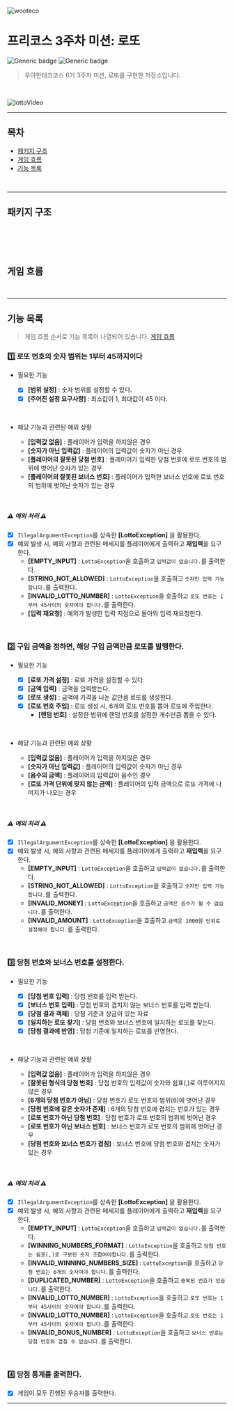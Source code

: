 ![wooteco](https://github.com/AidenRoh/wooteco-precourse/assets/124841119/08c069a4-a7b0-41c1-884f-dfc6af17d373)

# 프리코스 3주차 미션: 로또

![Generic badge](https://img.shields.io/badge/precourse-week3-blue.svg)
![Generic badge](https://img.shields.io/badge/unitTest-6-green.svg)

> 우아한테크코스 6기 3주차 미션, 로또를 구현한 저장소입니다.

<br>

![lottoVideo](https://github.com/AidenRoh/wooteco-precourse/assets/124841119/f2e35062-5239-4829-8ba9-491804aa41af)

---

## 목차

- [패키지 구조](#패키지-구조)
- [게임 흐름](#게임-흐름)
- [기능 목록](#기능-목록)

<br>

---

## 패키지 구조

<br>

```



```

## 게임 흐름

<br>

---

## 기능 목록

> 게임 흐름 순서로 기능 목록이 나열되어 있습니다. [게임 흐름](#게임-흐름)

### 1️⃣ 로또 번호의 숫자 범위는 1부터 45까지이다

- 필요한 기능

    - [x] **[범위 설정]** : 숫자 범위를 설정할 수 있다.
    - [x] **[주어진 설정 요구사항]** : 최소값이 1, 최대값이 45 이다.

<br>

- 해당 기능과 관련된 예외 상황

    - **[입력값 없음]** : 플레이어가 입력을 하지않은 경우
    - **[숫자가 아닌 입력값]** : 플레이어의 입력값이 숫자가 아닌 경우
    - **[플레이어의 잘못된 당첨 번호]** : 플레이어가 입력한 당첨 번호에 로또 번호의 범위에 벗어난 숫자가 있는 경우
    - **[플레이어의 잘못된 보너스 번호]** : 플레이어가 입력한 보너스 번호에 로또 번호의 범위에 벗어난 숫자가 있는 경우

<br>

##### ⚠️ 예외 처리 ⚠️

- [x] ``IllegalArgumentException``를 상속한 **[LottoException]** 을 활용한다.
- [x] 예외 발생 시, 예외 사항과 관련된 메세지를 플레이어에게 출력하고 **재입력**을 요구한다.
    - **[EMPTY_INPUT]** : ``LottoException``을 호출하고 `입력값이 없습니다.`를 출력한다.
    - **[STRING_NOT_ALLOWED]** : ``LottoException``을 호출하고 `숫자만 입력 가능합니다.`를 출력한다.
    - **[INVALID_LOTTO_NUMBER]** : ``LottoException``을 호출하고 `로또 번호는 1부터 45사이의 숫자여야 합니다.`를 출력한다.
    - **[입력 재요청]** : 예외가 발생한 입력 지점으로 돌아와 입력 재요청한다.

<br>

### 2️⃣ 구입 금액을 정하면, 해당 구입 금액만큼 로또를 발행한다.

- 필요한 기능

    - [x] **[로또 가격 설정]** : 로또 가격을 설정할 수 있다.
    - [x] **[금액 입력]** : 금액을 입력받는다.
    - [x] **[로또 생성]** : 금액에 가격을 나눈 값만큼 로또를 생성한다.
    - [x] **[로또 번호 주입]** : 로또 생성 시, 6개의 로또 번호를 뽑아 로또에 주입한다.
        - **[랜덤 번호]** : 설정한 범위에 랜덤 번호를 설정한 개수만큼 뽑을 수 있다.

<br>

- 해당 기능과 관련된 예외 상황

    - **[입력값 없음]** : 플레이어가 입력을 하지않은 경우
    - **[숫자가 아닌 입력값]** : 플레이어의 입력값이 숫자가 아닌 경우
    - **[음수의 금액]** : 플레이어의 입력값이 음수인 경우
    - **[로또 가격 단위에 맞지 않는 금액]** : 플레이어의 입력 금액으로 로또 가격에 나머지가 나오는 경우

<br>

##### ⚠️ 예외 처리 ⚠️

- [x] ``IllegalArgumentException``를 상속한 **[LottoException]** 을 활용한다.
- [x] 예외 발생 시, 예외 사항과 관련된 메세지를 플레이어에게 출력하고 **재입력**을 요구한다.
    - **[EMPTY_INPUT]** : ``LottoException``을 호출하고 `입력값이 없습니다.`를 출력한다.
    - **[STRING_NOT_ALLOWED]** : ``LottoException``을 호출하고 `숫자만 입력 가능합니다.`를 출력한다.
    - **[INVALID_MONEY]** : ``LottoException``을 호출하고 `금액은 음수가 될 수 없습니다.`를 출력한다.
    - **[INVALID_AMOUNT]** : ``LottoException``을 호출하고 `금액은 1000원 단위로 설정해야 합니다.`를 출력한다.

<br>

### 3️⃣ 당첨 번호와 보너스 번호를 설정한다.

- 필요한 기능

    - [x] **[당첨 번호 입력]** : 당첨 번호를 입력 받는다.
    - [x] **[보너스 번호 입력]** : 당첨 번호와 겹치지 않는 보너스 번호를 입력 받는다.
    - [x] **[당첨 결과 객체]** : 당첨 기준과 상금이 있는 자료
    - [x] **[일치하는 로또 찾기]** : 당첨 번호와 보너스 번호에 일치하는 로또를 찾는다.
    - [x] **[당첨 결과에 반영]** : 당첨 기준에 일치하는 로또를 반영한다.

<br>

- 해당 기능과 관련된 예외 상황

    - **[입력값 없음]** : 플레이어가 입력을 하지않은 경우
    - **[잘못된 형식의 당첨 번호]** : 당첨 번호의 입력값이 숫자와 쉼표(,)로 이루어지지 않은 경우
    - **[6개의 당첨 번호가 아님]** : 당첨 번호가 로또 번호의 범위(6)에 벗어난 경우
    - **[당첨 번호에 같은 숫자가 존재]** : 6개의 당첨 번호에 겹치는 번호가 있는 경우
    - **[로또 번호가 아닌 당첨 번호]** : 당첨 번호가 로또 번호의 범위에 벗어난 경우
    - **[로또 번호가 아닌 보너스 번호]** : 보너스 번호가 로또 번호의 범위에 벗어난 경우
    - **[당첨 번호와 보너스 번호가 겹침]** : 보너스 번호에 당첨 번호와 겹치는 숫자가 있는 경우

<br>

##### ⚠️ 예외 처리 ⚠️

- [x] ``IllegalArgumentException``를 상속한 **[LottoException]** 을 활용한다.
- [x] 예외 발생 시, 예외 사항과 관련된 메세지를 플레이어에게 출력하고 **재입력**을 요구한다.
    - **[EMPTY_INPUT]** : ``LottoException``을 호출하고 `입력값이 없습니다.`를 출력한다.
    - **[WINNING_NUMBERS_FORMAT]** : ``LottoException``을 호출하고 `당첨 번호는 쉼표(,)로 구분된 숫자 조합여야합니다.`를 출력한다.
    - **[INVALID_WINNING_NUMBERS_SIZE]** : ``LottoException``을 호출하고 `당첨 번호는 6개의 숫자여야 합니다.`를 출력한다.
    - **[DUPLICATED_NUMBER]** : ``LottoException``을 호출하고 `중복된 번호가 있습니다.`를 출력한다.
    - **[INVALID_LOTTO_NUMBER]** : ``LottoException``을 호출하고 `로또 번호는 1부터 45사이의 숫자여야 합니다.`를 출력한다.
    - **[INVALID_LOTTO_NUMBER]** : ``LottoException``을 호출하고 `로또 번호는 1부터 45사이의 숫자여야 합니다.`를 출력한다.
    - **[INVALID_BONUS_NUMBER]** : ``LottoException``을 호출하고 `보너스 번호는 당첨 번호와 겹칠 수 없습니다.`를 출력한다.

<br>

### 4️⃣ 당첨 통계를 출력한다.

- [x] 게임이 모두 진행된 우승자를 출력한다.

---